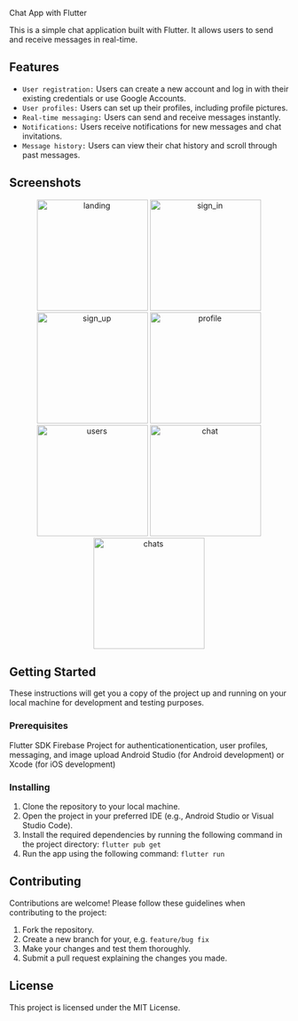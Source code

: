 Chat App with Flutter

This is a simple chat application built with Flutter. It allows users to send and receive messages in real-time.

## Features

- `User registration:` Users can create a new account and log in with their existing credentials or use Google Accounts.
- `User profiles:` Users can set up their profiles, including profile pictures.
- `Real-time messaging:` Users can send and receive messages instantly.
- `Notifications:` Users receive notifications for new messages and chat invitations.
- `Message history:` Users can view their chat history and scroll through past messages.

## Screenshots

<div align="center">
  <img width="200" alt="landing" src="https://github.com/mrthnby/chat_app/assets/72457200/c86d9be7-4ec5-47e4-b462-f6cfb251923e.png">
  <img width="200" alt="sign_in" src="https://github.com/mrthnby/chat_app/assets/72457200/dc54702f-60e0-459d-8dc7-4857cfb732bd">
  <img width="200" alt="sign_up" src="https://github.com/mrthnby/chat_app/assets/72457200/75d80095-1423-498f-b1b9-1d2506456940.png">
  <img width="200" alt="profile" src="https://github.com/mrthnby/chat_app/assets/72457200/d174cab4-8aeb-4fa5-b23d-2ae04777aa3f.png">
  <img width="200" alt="users" src="https://github.com/mrthnby/chat_app/assets/72457200/dbd1781f-3b26-4a13-b7bf-6c5f1d2a9711">
  <img width="200" alt="chat" src="https://github.com/mrthnby/chat_app/assets/72457200/df9d7ed6-723f-4884-bf0d-899f172a0123.png">
  <img width="200" alt="chats" src="https://github.com/mrthnby/chat_app/assets/72457200/db57b975-20a6-437f-b974-d984baabe08b.png">
</div>

## Getting Started

These instructions will get you a copy of the project up and running on your local machine for development and testing purposes.

### Prerequisites

Flutter SDK
Firebase Project for authenticationentication, user profiles, messaging, and image upload 
Android Studio (for Android development) or Xcode (for iOS development)

### Installing

1. Clone the repository to your local machine.
2. Open the project in your preferred IDE (e.g., Android Studio or Visual Studio Code).
3. Install the required dependencies by running the following command in the project directory: `flutter pub get`
4. Run the app using the following command: `flutter run`


## Contributing

Contributions are welcome! Please follow these guidelines when contributing to the project:

1. Fork the repository.
2. Create a new branch for your, e.g. `feature/bug fix`
3. Make your changes and test them thoroughly.
4. Submit a pull request explaining the changes you made.

## License

This project is licensed under the MIT License.


